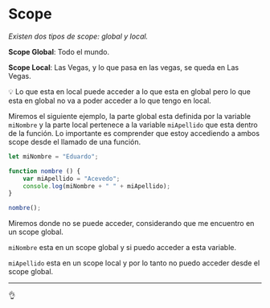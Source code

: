 
# Scope

*Existen dos tipos de scope: global y local.*

**Scope Global**: Todo el mundo.

**Scope Local**: Las Vegas, y lo que pasa en las vegas, se queda en Las Vegas.


💡 Lo que esta en local puede acceder a lo que esta en global pero lo que esta en global no va a poder acceder a lo que tengo en local.


Miremos el siguiente ejemplo, la parte global esta definida por la variable `miNombre` y la parte local pertenece a la variable `miApellido` que esta dentro de la función. Lo importante es comprender que estoy accediendo a ambos scope desde el llamado de una función.

```jsx
let miNombre = "Eduardo";

function nombre () {
    var miApellido = "Acevedo";
    console.log(miNombre + " " + miApellido);
}

nombre();
```



Miremos donde no se puede acceder, considerando que me encuentro en un scope global.

`miNombre` esta en un scope global y si puedo acceder a esta variable.


`miApellido` esta en un scope local y por lo tanto no puedo acceder desde el scope global. 

---

👌
